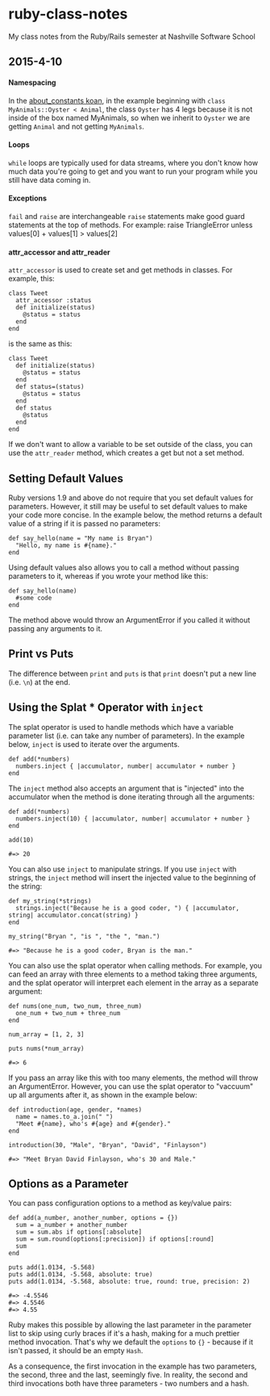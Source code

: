 # ruby-class-notes
My class notes from the Ruby/Rails semester at Nashville Software School

2015-4-10
----------
#### Namespacing
In the [about_constants koan](https://github.com/bdfinlayson/ruby-koans/blob/8ec8bf61f5f348fd1f926b1afaffe6f466e7e2d4/about_constants.rb), in the example beginning with `class MyAnimals::Oyster < Animal`, the class `Oyster` has 4 legs because it is not inside of the box named MyAnimals, so when we inherit to `Oyster` we are getting `Animal` and not getting `MyAnimals`.

#### Loops
`while` loops are typically used for data streams, where you don't know how much data you're going to get and you want to run your program while you still have data coming in.

#### Exceptions
`fail` and `raise` are interchangeable
`raise` statements make good guard statements at the top of methods. For example:
    raise TriangleError unless values[0] + values[1] > values[2]

#### attr_accessor and attr_reader
`attr_accessor` is used to create set and get methods in classes. For
example, this:

    class Tweet
      attr_accessor :status
      def initialize(status)
        @status = status
      end
    end

is the same as this:

    class Tweet
      def initialize(status)
        @status = status
      end
      def status=(status)
        @status = status
      end
      def status
        @status
      end
    end

If we don't want to allow a variable to be set outside of the class,
you can use the `attr_reader` method, which creates a get but not a
set method. 

Setting Default Values
----------------------
Ruby versions 1.9 and above do not require that you set default values for parameters. However, it still may be useful to set default values to make your code more concise. In the example below, the method returns a default value of a string if it is passed no parameters:

    def say_hello(name = "My name is Bryan")
      "Hello, my name is #{name}."
    end

Using default values also allows you to call a method without passing parameters to it, whereas if you wrote your method like this:

    def say_hello(name)
      #some code
    end

The method above would throw an ArgumentError if you called it without passing any arguments to it.
      

Print vs Puts
-------------
The difference between `print` and `puts` is that `print` doesn't put a new line (i.e. `\n`) at the end.

Using the Splat * Operator with `inject`
-------------------------
The splat operator is used to handle methods which have a variable parameter list (i.e. can take any number of parameters). In the example below, `inject` is used to iterate over the arguments.

    def add(*numbers)
      numbers.inject { |accumulator, number| accumulator + number }
    end

The `inject` method also accepts an argument that is "injected" into the accumulator when the method is done iterating through all the arguments:

    def add(*numbers)
      numbers.inject(10) { |accumulator, number| accumulator + number }
    end
    
    add(10)
    
    #=> 20

You can also use `inject` to manipulate strings. If you use `inject` with strings, the `inject` method will insert the injected value to the beginning of the string:

    def my_string(*strings)
      strings.inject("Because he is a good coder, ") { |accumulator, string| accumulator.concat(string) }
    end
    
    my_string("Bryan ", "is ", "the ", "man.")
    
    #=> "Because he is a good coder, Bryan is the man."
    
You can also use the splat operator when calling methods. For example, you can feed an array with three elements to a method taking three arguments, and the splat operator will interpret each element in the array as a separate argument:

    def nums(one_num, two_num, three_num)
      one_num + two_num + three_num
    end
    
    num_array = [1, 2, 3]
    
    puts nums(*num_array)
    
    #=> 6
    
If you pass an array like this with too many elements, the method will throw an ArgumentError. However, you can use the splat operator to "vaccuum" up all arguments after it, as shown in the example below:

    def introduction(age, gender, *names)
      name = names.to_a.join(" ")
      "Meet #{name}, who's #{age} and #{gender}."
    end
    
    introduction(30, "Male", "Bryan", "David", "Finlayson")
    
    #=> "Meet Bryan David Finlayson, who's 30 and Male."

Options as a Parameter
----------------------
You can pass configuration options to a method as key/value pairs:

    def add(a_number, another_number, options = {})
      sum = a_number + another_number
      sum = sum.abs if options[:absolute]
      sum = sum.round(options[:precision]) if options[:round]
      sum
    end
    
    puts add(1.0134, -5.568)
    puts add(1.0134, -5.568, absolute: true)
    puts add(1.0134, -5.568, absolute: true, round: true, precision: 2)
    
    #=> -4.5546
    #=> 4.5546
    #=> 4.55
    
Ruby makes this possible by allowing the last parameter in the parameter list to skip using curly braces if it's a hash, making for a much prettier method invocation. That's why we default the `options` to `{}` - because if it isn't passed, it should be an empty `Hash`.

As a consequence, the first invocation in the example has two parameters, the second, three and the last, seemingly five. In reality, the second and third invocations both have three parameters - two numbers and a hash.
